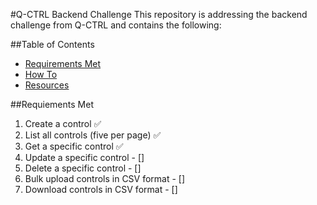 #Q-CTRL Backend Challenge 
This repository is addressing the backend challenge from Q-CTRL and contains the following: 

##Table of Contents
- [Requirements Met](#Reqs)
- [How To](#Steps)
- [Resources](#Resources)

##Requiements Met
1. Create a control :white_check_mark:
1. List all controls (five per page) :white_check_mark:
1. Get a specific control :white_check_mark:
1. Update a specific control - []
1. Delete a specific control - []
1. Bulk upload controls in CSV format - []
1. Download controls in CSV format - []
 